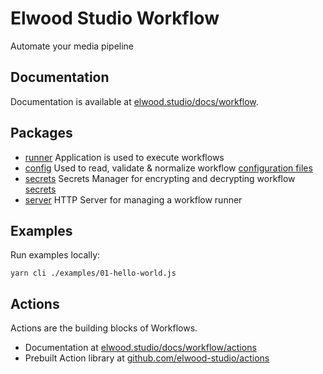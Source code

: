 # Elwood Studio Workflow
Automate your media pipeline

## Documentation 
Documentation is available at [elwood.studio/docs/workflow](https://elwood.studio/docs/workflow).

## Packages
 - [runner](./runner) Application is used to execute workflows
 - [config](./config) Used to read, validate & normalize workflow [configuration files](https://elwood.studio/docs/workflow/configuration)
 - [secrets](./secrets) Secrets Manager for encrypting and decrypting workflow [secrets](https://elwood.studio/docs/workflow/secrets)
 - [server](./server) HTTP Server for managing a workflow runner

## Examples
Run examples locally:
```
yarn cli ./examples/01-hello-world.js
```

## Actions
Actions are the building blocks of Workflows.

 - Documentation at [elwood.studio/docs/workflow/actions](https://elwood.studio/docs/workflow/actions)
 - Prebuilt Action library at [github.com/elwood-studio/actions](https://github.com/elwood-studio/actions)